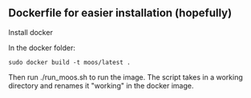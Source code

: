 ## Dockerfile for easier installation (hopefully)

Install docker

In the docker folder:

```
sudo docker build -t moos/latest .
```

Then run ./run_moos.sh to run the image. The script takes in a working directory and renames it "working" in the docker image.
